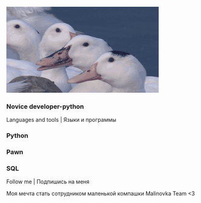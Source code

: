 [![Header | Шапка](https://github.com/FenixLaz/FenixLaz/blob/main/P63M.gif)](https://vk.com/chudin.dima)

### Novice developer-python

Languages and tools | Языки и программы

### Python
### Pawn
### SQL

Follow me | Подпишись на меня

Моя мечта стать сотрудником маленькой компашки Malinovka Team <3
